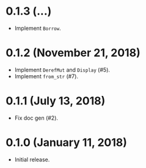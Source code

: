 # 0.1.3 (...)

* Implement `Borrow`.

# 0.1.2 (November 21, 2018)

* Implement `DerefMut` and `Display` (#5).
* Implement `from_str` (#7).

# 0.1.1 (July 13, 2018)

* Fix doc gen (#2).

# 0.1.0 (January 11, 2018)

* Initial release.
